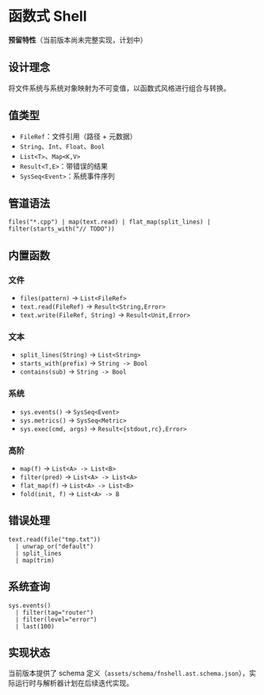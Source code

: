 # 函数式 Shell

**预留特性**（当前版本尚未完整实现，计划中）

## 设计理念

将文件系统与系统对象映射为不可变值，以函数式风格进行组合与转换。

## 值类型

- `FileRef`：文件引用（路径 + 元数据）
- `String`、`Int`、`Float`、`Bool`
- `List<T>`、`Map<K,V>`
- `Result<T,E>`：带错误的结果
- `SysSeq<Event>`：系统事件序列

## 管道语法

```fnshell
files("*.cpp") | map(text.read) | flat_map(split_lines) | filter(starts_with("// TODO"))
```

## 内置函数

### 文件
- `files(pattern)` → `List<FileRef>`
- `text.read(FileRef)` → `Result<String,Error>`
- `text.write(FileRef, String)` → `Result<Unit,Error>`

### 文本
- `split_lines(String)` → `List<String>`
- `starts_with(prefix)` → `String -> Bool`
- `contains(sub)` → `String -> Bool`

### 系统
- `sys.events()` → `SysSeq<Event>`
- `sys.metrics()` → `SysSeq<Metric>`
- `sys.exec(cmd, args)` → `Result<{stdout,rc},Error>`

### 高阶
- `map(f)` → `List<A> -> List<B>`
- `filter(pred)` → `List<A> -> List<A>`
- `flat_map(f)` → `List<A> -> List<B>`
- `fold(init, f)` → `List<A> -> B`

## 错误处理

```fnshell
text.read(file("tmp.txt"))
  | unwrap_or("default")
  | split_lines
  | map(trim)
```

## 系统查询

```fnshell
sys.events()
  | filter(tag="router")
  | filter(level="error")
  | last(100)
```

## 实现状态

当前版本提供了 schema 定义（`assets/schema/fnshell.ast.schema.json`），实际运行时与解析器计划在后续迭代实现。



